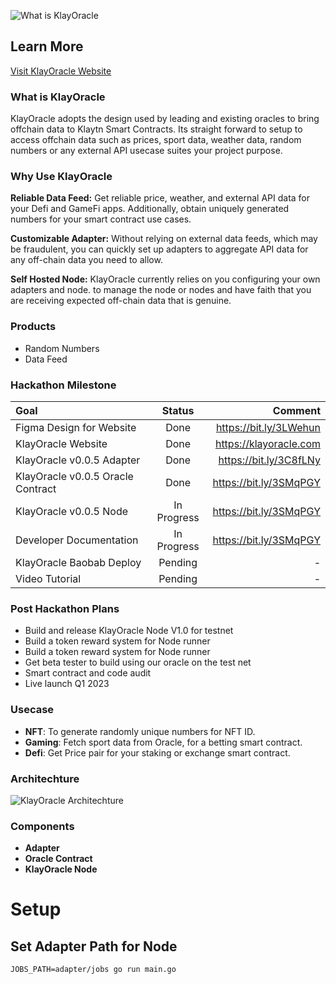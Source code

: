 

![What is KlayOracle](https://s3.amazonaws.com/alofe.oluwafemi/Klay+Oracle+Hero++Banner.jpg)

## Learn More

[Visit KlayOracle Website](https://klayoracle.com)

### What is KlayOracle

KlayOracle adopts the design used by leading and existing oracles to bring offchain data to Klaytn Smart Contracts. Its straight forward to setup to access offchain data such as prices, sport data, weather data, random numbers or any external API usecase suites your project purpose.

### Why Use KlayOracle

**Reliable Data Feed:** Get reliable price, weather, and external API data for your Defi and GameFi apps. Additionally, obtain uniquely generated numbers for your smart contract use cases.

**Customizable Adapter:** Without relying on external data feeds, which may be fraudulent, you can quickly set up adapters to aggregate API data for any off-chain data you need to allow.

**Self Hosted Node:** KlayOracle currently relies on you configuring your own adapters and node. to manage the node or nodes and have faith that you are receiving expected off-chain data that is genuine.

### Products

- Random Numbers
- Data Feed

### Hackathon Milestone

| Goal      | Status | Comment     |
| :---        |    :----:   |          ---: |
| Figma Design for Website      | Done      | https://bit.ly/3LWehun    |
| KlayOracle Website   | Done        | https://klayoracle.com      |
| KlayOracle v0.0.5 Adapter   | Done        | https://bit.ly/3C8fLNy      |
| KlayOracle v0.0.5 Oracle Contract   | Done        | https://bit.ly/3SMqPGY      |
| KlayOracle v0.0.5 Node   | In Progress        | https://bit.ly/3SMqPGY      |
| Developer Documentation   | In Progress        | https://bit.ly/3SMqPGY      |
| KlayOracle Baobab Deploy   | Pending        | -      |
| Video Tutorial   | Pending        | -      |

### Post Hackathon Plans
- Build and release KlayOracle Node V1.0 for testnet
- Build a token reward system for Node runner
- Build a token reward system for Node runner
- Get beta tester to build using our oracle on the test net
- Smart contract and code audit
- Live launch Q1 2023


### Usecase
- **NFT**: To generate randomly unique numbers for NFT ID.
- **Gaming**: Fetch sport data from Oracle, for a betting smart contract.
- **Defi**: Get Price pair for your staking or exchange smart contract.

### Architechture
![KlayOracle Architechture](https://s3.amazonaws.com/alofe.oluwafemi/KlayOracle+Architechture.jpg)

### Components
- **Adapter**
- **Oracle Contract**
- **KlayOracle Node**


# Setup

## Set Adapter Path for Node

```markdown
JOBS_PATH=adapter/jobs go run main.go 
```
